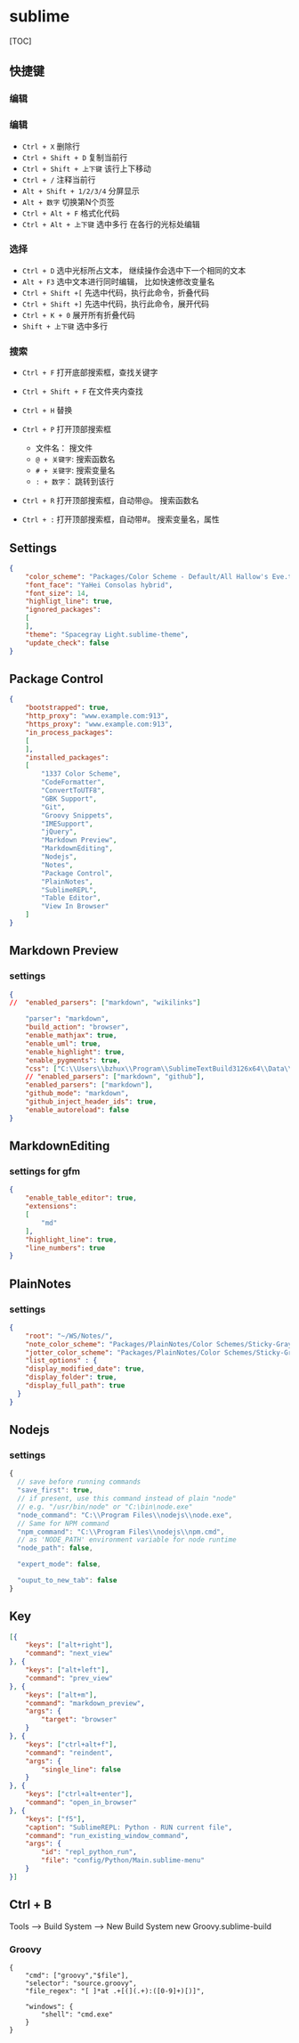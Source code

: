 # sublime
[TOC]

## 快捷键
### 编辑
### 编辑
- `Ctrl + X` 删除行
- `Ctrl + Shift + D` 复制当前行
- `Ctrl + Shift + 上下键` 该行上下移动
- `Ctrl + /` 注释当前行
- `Alt + Shift + 1/2/3/4` 分屏显示
- `Alt + 数字` 切换第N个页签
- `Ctrl + Alt + F` 格式化代码
- `Ctrl + Alt + 上下键` 选中多行 在各行的光标处编辑

### 选择
- `Ctrl + D` 选中光标所占文本， 继续操作会选中下一个相同的文本
- `Alt + F3` 选中文本进行同时编辑， 比如快速修改变量名
- `Ctrl + Shift +[` 先选中代码，执行此命令，折叠代码
- `Ctrl + Shift +]` 先选中代码，执行此命令，展开代码
- `Ctrl + K + 0` 展开所有折叠代码
- `Shift + 上下键` 选中多行

### 搜索
- `Ctrl + F` 打开底部搜索框，查找关键字 
- `Ctrl + Shift + F` 在文件夹内查找 
- `Ctrl + H` 替换 

- `Ctrl + P`  打开顶部搜索框
    + 文件名： 搜文件
    + `@ + 关键字`: 搜索函数名
    + `# + 关键字`: 搜索变量名
    + `: + 数字`： 跳转到该行
- `Ctrl + R` 打开顶部搜索框，自动带@。 搜索函数名
- `Ctrl + :` 打开顶部搜索框，自动带#。 搜索变量名，属性


## Settings
```json
{
    "color_scheme": "Packages/Color Scheme - Default/All Hallow's Eve.tmTheme",
    "font_face": "YaHei Consolas hybrid",
    "font_size": 14,
    "highligt_line": true,
    "ignored_packages":
    [
    ],
    "theme": "Spacegray Light.sublime-theme",
    "update_check": false
}
```


## Package Control
```json
{
    "bootstrapped": true,
    "http_proxy": "www.example.com:913",
    "https_proxy": "www.example.com:913",
    "in_process_packages":
    [
    ],
    "installed_packages":
    [
        "1337 Color Scheme",
        "CodeFormatter",
        "ConvertToUTF8",
        "GBK Support",
        "Git",
        "Groovy Snippets",
        "IMESupport",
        "jQuery",
        "Markdown Preview",
        "MarkdownEditing",
        "Nodejs",
        "Notes",
        "Package Control",
        "PlainNotes",
        "SublimeREPL",
        "Table Editor",
        "View In Browser"
    ]
}
```

## Markdown Preview
### settings
```json
{
//  "enabled_parsers": ["markdown", "wikilinks"] 

    "parser": "markdown",
    "build_action": "browser",
    "enable_mathjax": true,
    "enable_uml": true,
    "enable_highlight": true,
    "enable_pygments": true,
    "css": ["C:\\Users\\bzhux\\Program\\SublimeTextBuild3126x64\\Data\\myconf\\github.css"],
    // "enabled_parsers": ["markdown", "github"],
    "enabled_parsers": ["markdown"],
    "github_mode": "markdown",
    "github_inject_header_ids": true,
    "enable_autoreload": false
}
```



## MarkdownEditing
### settings for gfm
```json
{
    "enable_table_editor": true,
    "extensions":
    [
        "md"
    ],
    "highlight_line": true,
    "line_numbers": true
}

```

## PlainNotes
### settings
```json
{
    "root": "~/WS/Notes/",
    "note_color_scheme": "Packages/PlainNotes/Color Schemes/Sticky-Gray.tmTheme",
    "jotter_color_scheme": "Packages/PlainNotes/Color Schemes/Sticky-Gray.tmTheme",
    "list_options" : {
    "display_modified_date": true,
    "display_folder": true,
    "display_full_path": true
  }
}
```

## Nodejs
### settings
```js
{
  // save before running commands
  "save_first": true,
  // if present, use this command instead of plain "node"
  // e.g. "/usr/bin/node" or "C:\bin\node.exe"
  "node_command": "C:\\Program Files\\nodejs\\node.exe",
  // Same for NPM command
  "npm_command": "C:\\Program Files\\nodejs\\npm.cmd",
  // as 'NODE_PATH' environment variable for node runtime
  "node_path": false,

  "expert_mode": false,

  "ouput_to_new_tab": false
}
```


## Key
```json
[{
    "keys": ["alt+right"],
    "command": "next_view"
}, {
    "keys": ["alt+left"],
    "command": "prev_view"
}, {
    "keys": ["alt+m"],
    "command": "markdown_preview",
    "args": {
        "target": "browser"
    }
}, {
    "keys": ["ctrl+alt+f"],
    "command": "reindent",
    "args": {
        "single_line": false
    }
}, {
    "keys": ["ctrl+alt+enter"],
    "command": "open_in_browser"
}, {
    "keys": ["f5"],
    "caption": "SublimeREPL: Python - RUN current file",
    "command": "run_existing_window_command",
    "args": {
        "id": "repl_python_run",
        "file": "config/Python/Main.sublime-menu"
    }
}]
```

## Ctrl + B
Tools --> Build System --> New Build System
new Groovy.sublime-build
### Groovy
```
{
    "cmd": ["groovy","$file"],
    "selector": "source.groovy",
    "file_regex": "[ ]*at .+[(](.+):([0-9]+)[)]",

    "windows": {
        "shell": "cmd.exe"
    }
}
```


